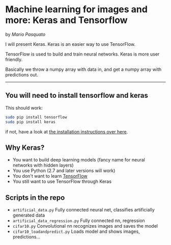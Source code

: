 # Machine learning for images and more: Keras and Tensorflow

by *Mario Pasquato*

I will present Keras. Keras is an easier way to use TensorFlow.

TensorFlow is used to build and train neural networks. Keras is more user friendly.

Basically we throw a numpy array with data in, and get a numpy array with predictions out.

-----

## You will need to install tensorflow and keras
This should work:
```bash
sudo pip install tensorflow
sudo pip install keras
```
if not, have a look at [the installation instructions over here](https://keras.io).


## Why Keras?
* You want to build deep learning models (fancy name for neural networks with hidden layers)
* You use Python (2.7 and later versions will work)
* You don't want to learn [TensorFlow](https://www.tensorflow.org)
* You still want to use TensorFlow through Keras

## Scripts in the repo
* `artificial_data.py` Fully connected neural net, classifies artificially generated data
* `artificial_data_regression.py` Fully connected nn, regression
* `cifar10.py` Convolutional nn recognizes images and saves the model
* `cifar10_loadandpredict.py` Loads model and shows images, predictions...




